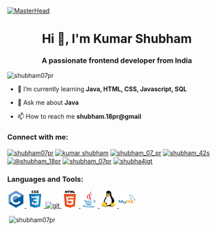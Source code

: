 [![MasterHead](https://cdna.artstation.com/p/assets/images/images/060/460/880/original/pixel-jeff-chill-mario-2023-2.gif?1678633376
)](https://xcriminal.io)

<h1 align="center">Hi 👋, I'm Kumar Shubham</h1>
<h3 align="center">A passionate frontend developer from India</h3>

<p align="left"> <img src="https://komarev.com/ghpvc/?username=shubham07pr&label=Profile%20views&color=0e75b6&style=flat" alt="shubham07pr" /> </p>

- 🌱 I’m currently learning **Java, HTML, CSS, Javascript, SQL**

- 💬 Ask me about **Java**

- 📫 How to reach me **shubham.18pr@gmail**

<h3 align="left">Connect with me:</h3>
<p align="left">
<a href="https://twitter.com/shubham07pr" target="blank"><img align="center" src="https://raw.githubusercontent.com/rahuldkjain/github-profile-readme-generator/master/src/images/icons/Social/twitter.svg" alt="shubham07pr" height="30" width="40" /></a>
<a href="https://linkedin.com/in/kumar shubham" target="blank"><img align="center" src="https://raw.githubusercontent.com/rahuldkjain/github-profile-readme-generator/master/src/images/icons/Social/linked-in-alt.svg" alt="kumar shubham" height="30" width="40" /></a>
<a href="https://instagram.com/shubham_07_pr" target="blank"><img align="center" src="https://raw.githubusercontent.com/rahuldkjain/github-profile-readme-generator/master/src/images/icons/Social/instagram.svg" alt="shubham_07_pr" height="30" width="40" /></a>
<a href="https://www.codechef.com/users/shubham_42s" target="blank"><img align="center" src="https://cdn.jsdelivr.net/npm/simple-icons@3.1.0/icons/codechef.svg" alt="shubham_42s" height="30" width="40" /></a>
<a href="https://www.hackerrank.com/@shubham_18pr" target="blank"><img align="center" src="https://raw.githubusercontent.com/rahuldkjain/github-profile-readme-generator/master/src/images/icons/Social/hackerrank.svg" alt="@shubham_18pr" height="30" width="40" /></a>
<a href="https://www.leetcode.com/shubham_07pr" target="blank"><img align="center" src="https://raw.githubusercontent.com/rahuldkjain/github-profile-readme-generator/master/src/images/icons/Social/leet-code.svg" alt="shubham_07pr" height="30" width="40" /></a>
<a href="https://auth.geeksforgeeks.org/user/shubha4jqt" target="blank"><img align="center" src="https://raw.githubusercontent.com/rahuldkjain/github-profile-readme-generator/master/src/images/icons/Social/geeks-for-geeks.svg" alt="shubha4jqt" height="30" width="40" /></a>
</p>

<h3 align="left">Languages and Tools:</h3>
<p align="left"> <a href="https://www.cprogramming.com/" target="_blank" rel="noreferrer"> <img src="https://raw.githubusercontent.com/devicons/devicon/master/icons/c/c-original.svg" alt="c" width="40" height="40"/> </a> <a href="https://www.w3schools.com/css/" target="_blank" rel="noreferrer"> <img src="https://raw.githubusercontent.com/devicons/devicon/master/icons/css3/css3-original-wordmark.svg" alt="css3" width="40" height="40"/> </a> <a href="https://git-scm.com/" target="_blank" rel="noreferrer"> <img src="https://www.vectorlogo.zone/logos/git-scm/git-scm-icon.svg" alt="git" width="40" height="40"/> </a> <a href="https://www.w3.org/html/" target="_blank" rel="noreferrer"> <img src="https://raw.githubusercontent.com/devicons/devicon/master/icons/html5/html5-original-wordmark.svg" alt="html5" width="40" height="40"/> </a> <a href="https://www.java.com" target="_blank" rel="noreferrer"> <img src="https://raw.githubusercontent.com/devicons/devicon/master/icons/java/java-original.svg" alt="java" width="40" height="40"/> </a> <a href="https://www.linux.org/" target="_blank" rel="noreferrer"> <img src="https://raw.githubusercontent.com/devicons/devicon/master/icons/linux/linux-original.svg" alt="linux" width="40" height="40"/> </a> <a href="https://www.mysql.com/" target="_blank" rel="noreferrer"> <img src="https://raw.githubusercontent.com/devicons/devicon/master/icons/mysql/mysql-original-wordmark.svg" alt="mysql" width="40" height="40"/> </a> </p>

<p>&nbsp;<img align="center" src="https://github-readme-stats.vercel.app/api?username=shubham07pr&show_icons=true&locale=en" alt="shubham07pr" /></p>
